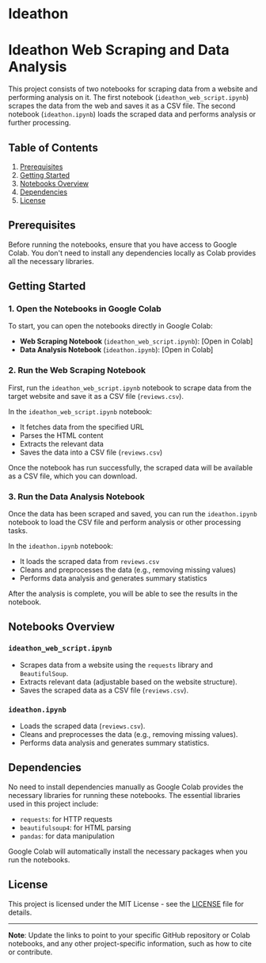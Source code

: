 # Ideathon
# Ideathon Web Scraping and Data Analysis

This project consists of two notebooks for scraping data from a website and performing analysis on it. The first notebook (`ideathon_web_script.ipynb`) scrapes the data from the web and saves it as a CSV file. The second notebook (`ideathon.ipynb`) loads the scraped data and performs analysis or further processing.

## Table of Contents
1. [Prerequisites](#prerequisites)
2. [Getting Started](#getting-started)
3. [Notebooks Overview](#notebooks-overview)
4. [Dependencies](#dependencies)
5. [License](#license)

## Prerequisites

Before running the notebooks, ensure that you have access to Google Colab. You don't need to install any dependencies locally as Colab provides all the necessary libraries.

## Getting Started

### 1. Open the Notebooks in Google Colab

To start, you can open the notebooks directly in Google Colab:

- **Web Scraping Notebook** (`ideathon_web_script.ipynb`): [Open in Colab]
- **Data Analysis Notebook** (`ideathon.ipynb`): [Open in Colab]

### 2. Run the Web Scraping Notebook

First, run the `ideathon_web_script.ipynb` notebook to scrape data from the target website and save it as a CSV file (`reviews.csv`).

In the `ideathon_web_script.ipynb` notebook:
- It fetches data from the specified URL
- Parses the HTML content
- Extracts the relevant data
- Saves the data into a CSV file (`reviews.csv`)

Once the notebook has run successfully, the scraped data will be available as a CSV file, which you can download.

### 3. Run the Data Analysis Notebook

Once the data has been scraped and saved, you can run the `ideathon.ipynb` notebook to load the CSV file and perform analysis or other processing tasks.

In the `ideathon.ipynb` notebook:
- It loads the scraped data from `reviews.csv`
- Cleans and preprocesses the data (e.g., removing missing values)
- Performs data analysis and generates summary statistics
  
After the analysis is complete, you will be able to see the results in the notebook.

## Notebooks Overview

### `ideathon_web_script.ipynb`
- Scrapes data from a website using the `requests` library and `BeautifulSoup`.
- Extracts relevant data (adjustable based on the website structure).
- Saves the scraped data as a CSV file (`reviews.csv`).

### `ideathon.ipynb`
- Loads the scraped data (`reviews.csv`).
- Cleans and preprocesses the data (e.g., removing missing values).
- Performs data analysis and generates summary statistics.

## Dependencies

No need to install dependencies manually as Google Colab provides the necessary libraries for running these notebooks. The essential libraries used in this project include:

- `requests`: for HTTP requests
- `beautifulsoup4`: for HTML parsing
- `pandas`: for data manipulation

Google Colab will automatically install the necessary packages when you run the notebooks.

## License

This project is licensed under the MIT License - see the [LICENSE](LICENSE) file for details.

---

**Note**: Update the links to point to your specific GitHub repository or Colab notebooks, and any other project-specific information, such as how to cite or contribute.

